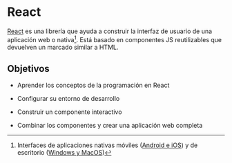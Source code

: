 # React

[React](https://react.dev/) es una librería que ayuda a construir la interfaz de usuario de una aplicación web o nativa[^1]. Está basado en componentes JS reutilizables que devuelven un marcado similar a HTML.

## Objetivos

- Aprender los conceptos de la programación en React

- Configurar su entorno de desarrollo

- Construir un componente interactivo

- Combinar los componentes y crear una aplicación web completa

[^1]: Interfaces de aplicaciones nativas móviles ([Android e iOS](https://reactnative.dev/)) y de escritorio ([Windows y MacOS](https://microsoft.github.io/react-native-windows/))